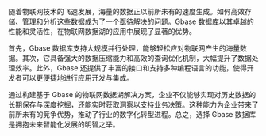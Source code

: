 随着物联网技术的飞速发展，海量的数据正以前所未有的速度生成。如何高效存储、管理和分析这些数据成为了一个亟待解决的问题。Gbase 数据库以其卓越的性能和灵活性，在物联网数据湖的应用中展现了显著的优势。

首先，Gbase 数据库支持大规模并行处理，能够轻松应对物联网产生的海量数据。其次，它具备强大的数据压缩能力和高效的查询优化机制，大幅提升了数据处理效率。此外，Gbase 还提供了丰富的接口和支持多种编程语言的功能，使得开发者可以更便捷地进行应用开发与集成。

通过构建基于 Gbase 的物联网数据湖解决方案，企业不仅能够实现对历史数据的长期保存与深度挖掘，还能实时获取洞察以支持业务决策。这种能力为企业带来了前所未有的竞争优势，推动了行业的数字化转型进程。总之，选择 Gbase 数据库是拥抱未来智能化发展的明智之举。